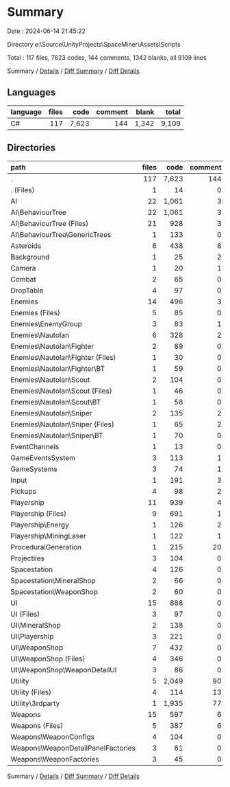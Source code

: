 # Summary

Date : 2024-06-14 21:45:22

Directory e:\\Source\\UnityProjects\\SpaceMiner\\Assets\\Scripts

Total : 117 files,  7623 codes, 144 comments, 1342 blanks, all 9109 lines

Summary / [Details](details.md) / [Diff Summary](diff.md) / [Diff Details](diff-details.md)

## Languages
| language | files | code | comment | blank | total |
| :--- | ---: | ---: | ---: | ---: | ---: |
| C# | 117 | 7,623 | 144 | 1,342 | 9,109 |

## Directories
| path | files | code | comment | blank | total |
| :--- | ---: | ---: | ---: | ---: | ---: |
| . | 117 | 7,623 | 144 | 1,342 | 9,109 |
| . (Files) | 1 | 14 | 0 | 3 | 17 |
| AI | 22 | 1,061 | 3 | 145 | 1,209 |
| AI\\BehaviourTree | 22 | 1,061 | 3 | 145 | 1,209 |
| AI\\BehaviourTree (Files) | 21 | 928 | 3 | 117 | 1,048 |
| AI\\BehaviourTree\\GenericTrees | 1 | 133 | 0 | 28 | 161 |
| Asteroids | 6 | 438 | 8 | 62 | 508 |
| Background | 1 | 25 | 2 | 8 | 35 |
| Camera | 1 | 20 | 1 | 6 | 27 |
| Combat | 2 | 65 | 0 | 14 | 79 |
| DropTable | 4 | 97 | 0 | 15 | 112 |
| Enemies | 14 | 496 | 3 | 100 | 599 |
| Enemies (Files) | 5 | 85 | 0 | 17 | 102 |
| Enemies\\EnemyGroup | 3 | 83 | 1 | 16 | 100 |
| Enemies\\Nautolan | 6 | 328 | 2 | 67 | 397 |
| Enemies\\Nautolan\\Fighter | 2 | 89 | 0 | 17 | 106 |
| Enemies\\Nautolan\\Fighter (Files) | 1 | 30 | 0 | 7 | 37 |
| Enemies\\Nautolan\\Fighter\\BT | 1 | 59 | 0 | 10 | 69 |
| Enemies\\Nautolan\\Scout | 2 | 104 | 0 | 22 | 126 |
| Enemies\\Nautolan\\Scout (Files) | 1 | 46 | 0 | 12 | 58 |
| Enemies\\Nautolan\\Scout\\BT | 1 | 58 | 0 | 10 | 68 |
| Enemies\\Nautolan\\Sniper | 2 | 135 | 2 | 28 | 165 |
| Enemies\\Nautolan\\Sniper (Files) | 1 | 65 | 2 | 17 | 84 |
| Enemies\\Nautolan\\Sniper\\BT | 1 | 70 | 0 | 11 | 81 |
| EventChannels | 1 | 13 | 0 | 3 | 16 |
| GameEventsSystem | 3 | 113 | 1 | 21 | 135 |
| GameSystems | 3 | 74 | 1 | 15 | 90 |
| Input | 1 | 191 | 3 | 27 | 221 |
| Pickups | 4 | 98 | 2 | 19 | 119 |
| Playership | 11 | 939 | 4 | 165 | 1,108 |
| Playership (Files) | 9 | 691 | 1 | 120 | 812 |
| Playership\\Energy | 1 | 126 | 2 | 27 | 155 |
| Playership\\MiningLaser | 1 | 122 | 1 | 18 | 141 |
| ProceduralGeneration | 1 | 215 | 20 | 29 | 264 |
| Projectiles | 3 | 104 | 0 | 18 | 122 |
| Spacestation | 4 | 126 | 0 | 22 | 148 |
| Spacestation\\MineralShop | 2 | 66 | 0 | 12 | 78 |
| Spacestation\\WeaponShop | 2 | 60 | 0 | 10 | 70 |
| UI | 15 | 888 | 0 | 160 | 1,048 |
| UI (Files) | 3 | 97 | 0 | 15 | 112 |
| UI\\MineralShop | 2 | 138 | 0 | 33 | 171 |
| UI\\Playership | 3 | 221 | 0 | 50 | 271 |
| UI\\WeaponShop | 7 | 432 | 0 | 62 | 494 |
| UI\\WeaponShop (Files) | 4 | 346 | 0 | 52 | 398 |
| UI\\WeaponShop\\WeaponDetailUI | 3 | 86 | 0 | 10 | 96 |
| Utility | 5 | 2,049 | 90 | 374 | 2,513 |
| Utility (Files) | 4 | 114 | 13 | 13 | 140 |
| Utility\\3rdparty | 1 | 1,935 | 77 | 361 | 2,373 |
| Weapons | 15 | 597 | 6 | 136 | 739 |
| Weapons (Files) | 5 | 387 | 6 | 91 | 484 |
| Weapons\\WeaponConfigs | 4 | 104 | 0 | 22 | 126 |
| Weapons\\WeaponDetailPanelFactories | 3 | 61 | 0 | 12 | 73 |
| Weapons\\WeaponFactories | 3 | 45 | 0 | 11 | 56 |

Summary / [Details](details.md) / [Diff Summary](diff.md) / [Diff Details](diff-details.md)